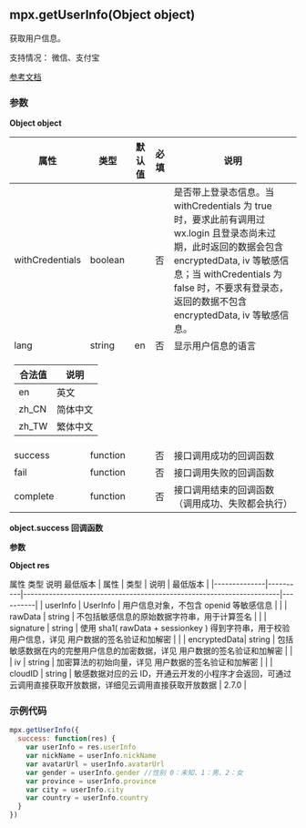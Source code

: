 ## mpx.getUserInfo(Object object)

获取用户信息。

支持情况： 微信、支付宝

[参考文档](https://developers.weixin.qq.com/miniprogram/dev/api/open-api/user-info/wx.getUserInfo.html)

### 参数

**Object object**

<table>
  <thead>
    <tr>
      <th>属性</th>
      <th>类型</th>
      <th>默认值</th>
      <th>必填</th>
      <th>说明</th>
    </tr>
  </thead>
  <tbody>
    <tr>
      <td>withCredentials</td>
      <td>boolean</td>
      <td></td>
      <td>否</td>
      <td>是否带上登录态信息。当 withCredentials 为 true 时，要求此前有调用过 wx.login 且登录态尚未过期，此时返回的数据会包含 encryptedData, iv 等敏感信息；当 withCredentials 为 false 时，不要求有登录态，返回的数据不包含 encryptedData, iv 等敏感信息。</td>
    </tr>
    <tr>
      <td>lang</td>
      <td>string</td>
      <td>en</td>
      <td>否</td>
      <td>显示用户信息的语言</td>
    </tr>
    <tr>
      <td colspan="5">
        <table>
          <thead>
            <tr>
              <th>合法值</th>
              <th>说明</th>
            </tr>
          </thead>
          <tbody>
            <tr>
              <td>en</td>
              <td>英文</td>
            </tr>
            <tr>
              <td>zh_CN</td>
              <td>简体中文</td>
            </tr>
            <tr>
              <td>zh_TW</td>
              <td>繁体中文</td>
            </tr>
          </tbody>
        </table>
      </td>
    </tr>
    <tr>
      <td>success</td>
      <td>function</td>
      <td></td>
      <td>否</td>
      <td>接口调用成功的回调函数</td>
    </tr>
    <tr>
      <td>fail</td>
      <td>function</td>
      <td></td>
      <td>否</td>
      <td>接口调用失败的回调函数</td>
    </tr>
    <tr>
      <td>complete</td>
      <td>function</td>
      <td></td>
      <td>否</td>
      <td>接口调用结束的回调函数（调用成功、失败都会执行）</td>
    </tr>
  </tbody>
</table>

**object.success 回调函数**

**参数**

**Object res**

属性	类型	说明	最低版本
| 属性         | 类型     | 说明                                                                 | 最低版本 |
|--------------|----------|----------------------------------------------------------------------|----------|
| userInfo     | UserInfo | 用户信息对象，不包含 openid 等敏感信息                               |          |
| rawData      | string   | 不包括敏感信息的原始数据字符串，用于计算签名                         |          |
| signature    | string   | 使用 sha1( rawData + sessionkey ) 得到字符串，用于校验用户信息，详见 用户数据的签名验证和加解密 |          |
| encryptedData| string   | 包括敏感数据在内的完整用户信息的加密数据，详见 用户数据的签名验证和加解密 |          |
| iv           | string   | 加密算法的初始向量，详见 用户数据的签名验证和加解密                   |          |
| cloudID      | string   | 敏感数据对应的云 ID，开通云开发的小程序才会返回，可通过云调用直接获取开放数据，详细见云调用直接获取开放数据 | 2.7.0    |


### 示例代码

```js
mpx.getUserInfo({
  success: function(res) {
    var userInfo = res.userInfo
    var nickName = userInfo.nickName
    var avatarUrl = userInfo.avatarUrl
    var gender = userInfo.gender //性别 0：未知、1：男、2：女
    var province = userInfo.province
    var city = userInfo.city
    var country = userInfo.country
  }
})
```